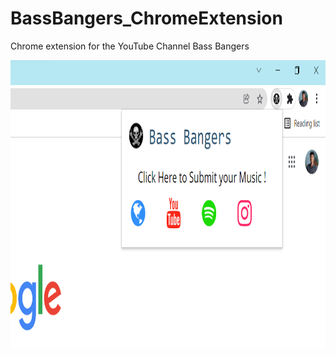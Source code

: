 # BassBangers_ChromeExtension
Chrome extension for the YouTube Channel Bass Bangers

<img src="img.png"
     alt="Fork"
     style="float: ; margin-right: 10px; width: 890px; height: 460px" />
